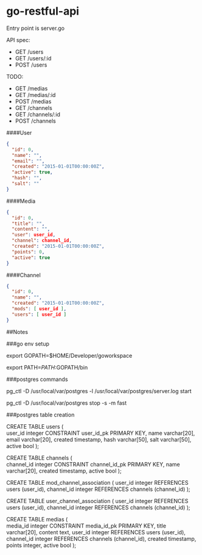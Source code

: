 # go-restful-api

Entry point is server.go

API spec:

* GET   /users
* GET   /users/:id
* POST  /users

TODO:
* GET   /medias
* GET   /medias/:id
* POST  /medias
* GET   /channels
* GET   /channels/:id
* POST  /channels


####User

```json
{
  "id": 0,
  "name": "",
  "email": "",
  "created": "2015-01-01T00:00:00Z",
  "active": true,
  "hash": "",
  "salt": ""
}
```

####Media

```json
{
  "id": 0,
  "title": "",
  "content": "",
  "user": user_id,
  "channel": channel_id,
  "created": "2015-01-01T00:00:00Z",
  "points": 0,
  "active": true
}
```

####Channel

```json
{
  "id": 0,
  "name": "",
  "created": "2015-01-01T00:00:00Z",
  "mods": [ user_id ],
  "users": [ user_id ]
}
```

##Notes

###go env setup

export GOPATH=$HOME/Developer/goworkspace

export PATH=$PATH:$GOPATH/bin



###postgres commands

pg_ctl -D /usr/local/var/postgres -l /usr/local/var/postgres/server.log start

pg_ctl -D /usr/local/var/postgres stop -s -m fast


###postgres table creation

CREATE TABLE users
(	
	user_id integer CONSTRAINT user_id_pk PRIMARY KEY,
	name varchar[20],
	email varchar[20],
	created timestamp,
	hash varchar[50],
	salt varchar[50],
	active bool
);

CREATE TABLE channels
(	
	channel_id integer CONSTRAINT channel_id_pk PRIMARY KEY,
	name varchar[20],
	created timestamp,
	active bool
);

CREATE TABLE mod_channel_association
(
	user_id integer REFERENCES users (user_id),
	channel_id integer REFERENCES channels (channel_id)
);

CREATE TABLE user_channel_association
(
	user_id integer REFERENCES users (user_id),
	channel_id integer REFERENCES channels (channel_id)
);

CREATE TABLE medias
(	
	media_id integer CONSTRAINT media_id_pk PRIMARY KEY,
	title varchar[20],
	content text,
	user_id integer REFERENCES users (user_id),
	channel_id integer REFERENCES channels (channel_id),
	created timestamp,
	points integer,
	active bool
);